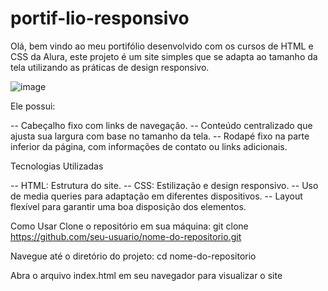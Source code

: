 # portif-lio-responsivo
Olá, bem vindo ao meu portifólio desenvolvido com os cursos de HTML e CSS da Alura, este projeto é um site simples que se adapta ao tamanho da tela utilizando as práticas de design responsivo.

![image](https://user-images.githubusercontent.com/77756047/211304452-220fedf0-f91b-490f-8a65-a60ce860bc5c.png)

Ele possui:

-- Cabeçalho fixo com links de navegação.
-- Conteúdo centralizado que ajusta sua largura com base no tamanho da tela.
-- Rodapé fixo na parte inferior da página, com informações de contato ou links adicionais.

Tecnologias Utilizadas

-- HTML: Estrutura do site.
-- CSS: Estilização e design responsivo.
-- Uso de media queries para adaptação em diferentes dispositivos.
-- Layout flexível para garantir uma boa disposição dos elementos.

Como Usar
Clone o repositório em sua máquina:
  git clone https://github.com/seu-usuario/nome-do-repositorio.git

Navegue até o diretório do projeto:
  cd nome-do-repositorio

Abra o arquivo index.html em seu navegador para visualizar o site
